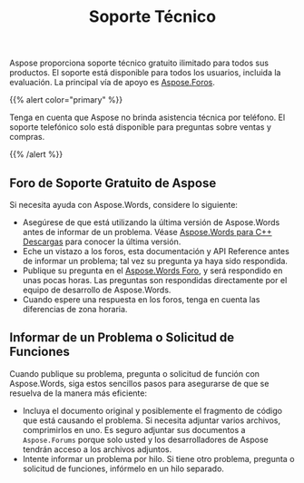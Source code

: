 ﻿---
title: Soporte Técnico
second_title: Aspose.Words para C++
articleTitle: Soporte Técnico
linktitle: Soporte Técnico
type: docs
description: "Aspose.Words para C++ proporciona soporte técnico gratuito disponible para todos los usuarios. Informe su pregunta, problema o solicitud de funciones utilizando el Foro de soporte Gratuito de Aspose."
weight: 80
url: /es/cpp/technical-support/
---

Aspose proporciona soporte técnico gratuito ilimitado para todos sus productos. El soporte está disponible para todos los usuarios, incluida la evaluación. La principal vía de apoyo es [Aspose.Foros](https://forum.aspose.com/c/words/8).

{{% alert color="primary" %}}

Tenga en cuenta que Aspose no brinda asistencia técnica por teléfono. El soporte telefónico solo está disponible para preguntas sobre ventas y compras.

{{% /alert %}}

## Foro de Soporte Gratuito de Aspose

Si necesita ayuda con Aspose.Words, considere lo siguiente:

* Asegúrese de que está utilizando la última versión de Aspose.Words antes de informar de un problema. Véase [Aspose.Words para C++ Descargas](https://www.nuget.org/packages/Aspose.Words.Cpp) para conocer la última versión.
* Eche un vistazo a los foros, esta documentación y API Reference antes de informar un problema; tal vez su pregunta ya haya sido respondida.
* Publique su pregunta en el [Aspose.Words Foro](https://forum.aspose.com/c/words/8), y será respondido en unas pocas horas. Las preguntas son respondidas directamente por el equipo de desarrollo de Aspose.Words.
* Cuando espere una respuesta en los foros, tenga en cuenta las diferencias de zona horaria.

## Informar de un Problema o Solicitud de Funciones

Cuando publique su problema, pregunta o solicitud de función con Aspose.Words, siga estos sencillos pasos para asegurarse de que se resuelva de la manera más eficiente:

* Incluya el documento original y posiblemente el fragmento de código que está causando el problema. Si necesita adjuntar varios archivos, comprimirlos en uno. Es seguro adjuntar sus documentos a `Aspose.Forums` porque solo usted y los desarrolladores de Aspose tendrán acceso a los archivos adjuntos.
* Intente informar un problema por hilo. Si tiene otro problema, pregunta o solicitud de funciones, infórmelo en un hilo separado.
